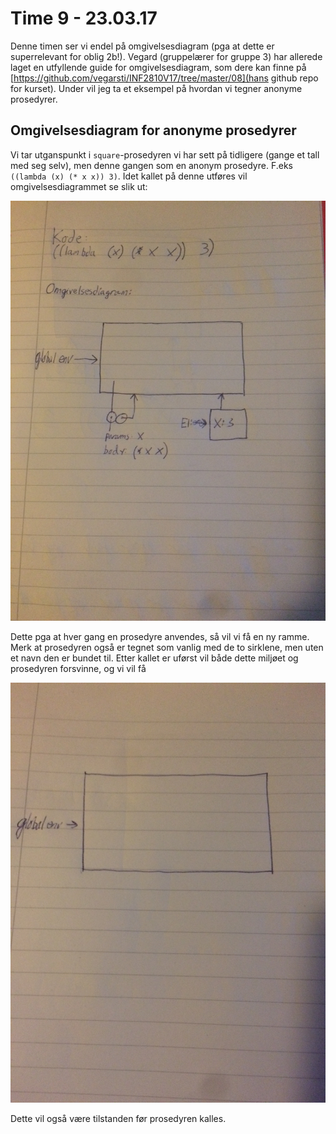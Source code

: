 # Time 9 - 23.03.17
Denne timen ser vi endel på omgivelsesdiagram (pga at dette er superrelevant for oblig 2b!). Vegard (gruppelærer for gruppe 3) har allerede laget en utfyllende guide for omgivelsesdiagram, som dere kan finne på [https://github.com/vegarsti/INF2810V17/tree/master/08](hans github repo for kurset). Under vil jeg ta et eksempel på hvordan vi tegner anonyme prosedyrer. 


## Omgivelsesdiagram for anonyme prosedyrer
Vi tar utganspunkt i `square`-prosedyren vi har sett på tidligere (gange et tall med seg selv), men denne gangen som en anonym prosedyre. F.eks `((lambda (x) (* x x)) 3)`. Idet kallet på denne utføres vil omgivelsesdiagrammet se slik ut:

![](during.jpg)

Dette pga at hver gang en prosedyre anvendes, så vil vi få en ny ramme. Merk at prosedyren også er tegnet som vanlig med de to sirklene, men uten et navn den er bundet til. Etter kallet er uførst vil både dette miljøet og prosedyren forsvinne, og vi vil få

![](after.jpg)


Dette vil også være tilstanden før prosedyren kalles.
